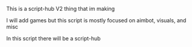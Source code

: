 This is a script-hub V2 thing that im making 

I will add games but this script is mostly focused on aimbot, visuals, and misc

In this script there will be a script-hub
